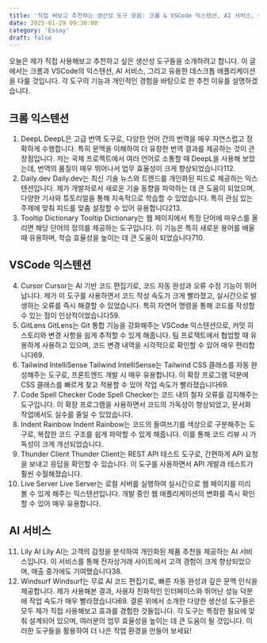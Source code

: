 ```yaml
---
title: '직접 써보고 추천하는 생산성 도구 모음: 크롬 & VSCode 익스텐션, AI 서비스, 데스크톱 앱까지'
date: 2025-01-29 09:30:00
category: 'Essay'
draft: false
---
```


오늘은 제가 직접 사용해보고 추천하고 싶은 생산성 도구들을 소개하려고 합니다. 이 글에서는 크롬과 VSCode의 익스텐션, AI 서비스, 그리고 유용한 데스크톱 애플리케이션을 다룰 것입니다. 각 도구의 기능과 개인적인 경험을 바탕으로 한 추천 이유를 설명하겠습니다.

## 크롬 익스텐션

1. DeepL
   DeepL은 고급 번역 도구로, 다양한 언어 간의 번역을 매우 자연스럽고 정확하게 수행합니다. 특히 문맥을 이해하여 더 유창한 번역 결과를 제공하는 것이 큰 장점입니다. 저는 국제 프로젝트에서 여러 언어로 소통할 때 DeepL을 사용해 보았는데, 번역의 품질이 매우 뛰어나서 업무 효율성이 크게 향상되었습니다112.
2. Daily.dev
   Daily.dev는 최신 기술 뉴스와 트렌드를 개인화된 피드로 제공하는 익스텐션입니다. 제가 개발자로서 새로운 기술 동향을 파악하는 데 큰 도움이 되었으며, 다양한 기사와 튜토리얼을 통해 지속적으로 학습할 수 있었습니다. 특히 관심 있는 주제에 맞춰 피드를 맞춤 설정할 수 있어 유용합니다213.
3. Tooltip Dictionary
   Tooltip Dictionary는 웹 페이지에서 특정 단어에 마우스를 올리면 해당 단어의 정의를 제공하는 도구입니다. 이 기능은 특히 새로운 용어를 배울 때 유용하며, 학습 효율성을 높이는 데 큰 도움이 되었습니다710.

## VSCode 익스텐션

4. Cursor
   Cursor는 AI 기반 코드 편집기로, 코드 자동 완성과 오류 수정 기능이 뛰어납니다. 제가 이 도구를 사용하면서 코드 작성 속도가 크게 빨라졌고, 실시간으로 발생하는 오류를 즉시 해결할 수 있었습니다. 특히 자연어 명령을 통해 코드를 작성할 수 있는 점이 인상적이었습니다59.
5. GitLens
   GitLens는 Git 통합 기능을 강화해주는 VSCode 익스텐션으로, 커밋 히스토리와 변경 사항을 쉽게 추적할 수 있게 해줍니다. 팀 프로젝트에서 협업할 때 유용하게 사용하고 있으며, 코드 변경 내역을 시각적으로 확인할 수 있어 매우 편리합니다69.
6. Tailwind IntelliSense
   Tailwind IntelliSense는 Tailwind CSS 클래스를 자동 완성해주는 도구로, 프론트엔드 개발 시 매우 유용합니다. 이 확장 프로그램 덕분에 CSS 클래스를 빠르게 찾고 적용할 수 있어 작업 속도가 빨라졌습니다69.
7. Code Spell Checker
   Code Spell Checker는 코드 내의 철자 오류를 감지해주는 도구입니다. 이 확장 프로그램을 사용하면서 코드의 가독성이 향상되었고, 문서화 작업에서도 실수를 줄일 수 있었습니다.
8. Indent Rainbow
   Indent Rainbow는 코드의 들여쓰기를 색상으로 구분해주는 도구로, 복잡한 코드 구조를 쉽게 파악할 수 있게 해줍니다. 이를 통해 코드 리뷰 시 가독성이 크게 개선되었습니다.
9. Thunder Client
   Thunder Client는 REST API 테스트 도구로, 간편하게 API 요청을 보내고 응답을 확인할 수 있습니다. 이 도구를 사용하면서 API 개발과 테스트가 훨씬 수월해졌습니다.
10. Live Server
    Live Server는 로컬 서버를 실행하여 실시간으로 웹 페이지를 미리 볼 수 있게 해주는 익스텐션입니다. 개발 중인 웹 애플리케이션의 변화를 즉시 확인할 수 있어 매우 유용합니다.

## AI 서비스

11. Lily AI
    Lily AI는 고객의 감정을 분석하여 개인화된 제품 추천을 제공하는 AI 서비스입니다. 이 서비스를 통해 전자상거래 사이트에서 고객 경험이 크게 향상되었으며, 매출 증가에도 기여했습니다38.
12. Windsurf
    Windsurf는 무료 AI 코드 편집기로, 빠른 자동 완성과 깊은 문맥 인식을 제공합니다. 제가 사용해본 결과, 사용자 친화적인 인터페이스와 뛰어난 성능 덕분에 작업 속도가 매우 빨라졌습니다69.
    결론
    위에서 소개한 다양한 생산성 도구들은 모두 제가 직접 사용해보고 효과를 경험한 것들입니다. 각 도구는 특정한 필요에 맞춰 설계되어 있으며, 여러분의 업무 효율성을 높이는 데 큰 도움이 될 것입니다. 이러한 도구들을 활용하여 더 나은 작업 환경을 만들어 보세요!

